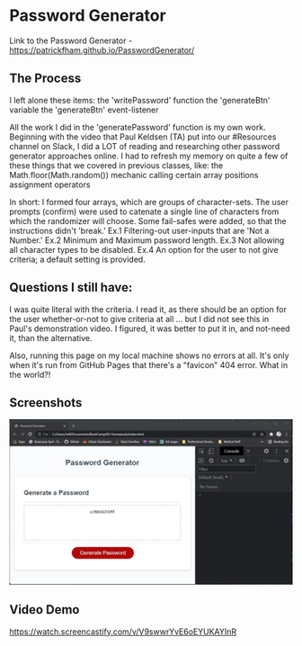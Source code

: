 # Password Generator
Link to the Password Generator - https://patrickfham.github.io/PasswordGenerator/

## The Process
I left alone these items:
  the 'writePassword' function
  the 'generateBtn' variable
  the 'generateBtn' event-listener

All the work I did in the 'generatePassword' function is my own work.
Beginning with the video that Paul Keldsen (TA) put into our #Resources channel on Slack, I did a LOT of reading and researching other password generator approaches online.  I had to refresh my memory on quite a few of these things that we covered in previous classes, like:
  the Math.floor(Math.random()) mechanic
  calling certain array positions
  assignment operators

In short:
  I formed four arrays, which are groups of character-sets.
  The user prompts (confirm) were used to catenate a single line of characters from which the randomizer will choose.
  Some fail-safes were added, so that the instructions didn't 'break.'
    Ex.1 Filtering-out user-inputs that are 'Not a Number.'
    Ex.2 Minimum and Maximum password length.
    Ex.3 Not allowing all character types to be disabled.
    Ex.4 An option for the user to not give criteria; a default setting is provided.


## Questions I still have:
I was quite literal with the criteria.  I read it, as there should be an option for the user whether-or-not to give criteria at all ... but I did not see this in Paul's demonstration video.  I figured, it was better to put it in, and not-need it, than the alternative.

Also, running this page on my local machine shows no errors at all.  It's only when it's run from GitHub Pages that there's a "favicon" 404 error.  What in the world?!


## Screenshots
  ![NoConsoleErrors](ScreenshotNoConsoleErrors.jpg)

## Video Demo
https://watch.screencastify.com/v/V9swwrYvE6oEYUKAYInR
